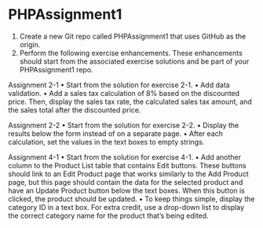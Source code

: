 
# PHPAssignment1
1.	Create a new Git repo called PHPAssignment1 that uses GitHub as the origin.
2.	Perform the following exercise enhancements. These enhancements should start 
from the associated exercise solutions and be part of your PHPAssignment1 repo.

Assignment 2-1
•	Start from the solution for exercise 2-1.
•	Add data validation.
•	Add a sales tax calculation of 8% based on the discounted price. 
Then, display the sales tax rate, the calculated sales tax amount, and the sales total after the discounted price.

Assignment 2-2
•	Start from the solution for exercise 2-2.
•	Display the results below the form instead of on a separate page.
•	After each calculation, set the values in the text boxes to empty strings.

Assignment 4-1
•	Start from the solution for exercise 4-1.
•	Add another column to the Product List table that contains Edit buttons. 
These buttons should link to an Edit Product page that works similarly to the Add Product page,
 but this page should contain the data for the selected product and have an Update Product button 
 below the text boxes. When this button is clicked, the product should be updated.
•	To keep things simple, display the category ID in a text box. For extra credit, 
use a drop-down list to display the correct category name for the product that’s being edited.


